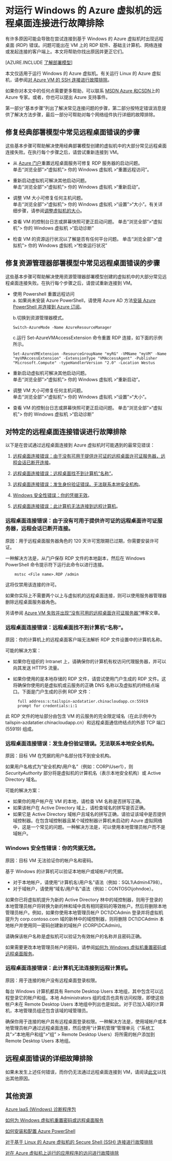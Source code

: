<properties
	pageTitle="对 Azure VM 的远程桌面连接进行故障排除 | Windows Azure"
	description="对 Windows VM 的远程桌面连接错误进行故障排除。获取快速缓解措施，根据错误消息获取帮助和进行详细的网络故障排除。"
	keywords="远程桌面错误,远程桌面连接错误,无法连接到 VM,远程桌面故障排除"
	services="virtual-machines"
	documentationCenter=""
	authors="dsk-2015"
	manager="timlt"
	editor=""
	tags="top-support-issue,azure-service-management,azure-resource-manager"/>

<tags
	ms.service="virtual-machines"
	ms.date="10/27/2015"
	wacn.date="01/14/2016"/>

# 对运行 Windows 的 Azure 虚拟机的远程桌面连接进行故障排除

有许多原因可能会导致在尝试连接到基于 Windows 的 Azure 虚拟机时出现远程桌面 (RDP) 错误。问题可能出在 VM 上的 RDP 软件、基础主计算机、网络连接或发起连接的客户端上。本文将帮助你找出原因并更正它们。

[AZURE.INCLUDE [了解部署模型](../includes/learn-about-deployment-models-both-include.md)]

本文仅适用于运行 Windows 的 Azure 虚拟机。有关运行 Linux 的 Azure 虚拟机，请参阅[对 Azure VM 的 SSH 连接进行故障排除](/documentation/articles/virtual-machines-troubleshoot-ssh-connections)。

如果你对本文中的任何点需要更多帮助，可以联系 [MSDN Azure 和CSDN](/support/forums/)上的 Azure 专家。或者，你也可以提出 Azure 支持事件。

第一部分“基本步骤”列出了解决常见连接问题的步骤，第二部分按特定错误消息提供了解决方法步骤，最后一部分可帮助对每个网络组件执行详细的故障排除。

## 修复经典部署模型中常见远程桌面错误的步骤

这些基本步骤可帮助解决使用经典部署模型创建的虚拟机中的大部分常见远程桌面连接失败。在执行每个步骤之后，请尝试重新连接到 VM。

- 从 [Azure 门户](https://manage.windowsazure.cn)重置远程桌面服务可修复 RDP 服务器的启动问题。<br>
	单击“浏览全部”>“虚拟机”> 你的 Windows 虚拟机 >“重置远程访问”。

- 重新启动虚拟机可解决其他启动问题。<br>
	单击“浏览全部”>“虚拟机”> 你的 Windows 虚拟机 >“重新启动”。

- 调整 VM 大小可修复任何主机问题。<br>
	单击“浏览全部”>“虚拟机”> 你的 Windows 虚拟机 >“设置”>“大小”。有关详细步骤，请参阅[调整虚拟机的大小](https://msdn.microsoft.com/zh-cn/library/dn168976.aspx)。

- 查看 VM 的控制台日志或屏幕快照可更正启动问题。
	单击“浏览全部”>“虚拟机”> 你的 Windows 虚拟机 >“启动诊断”

- 检查 VM 的资源运行状况以了解是否有任何平台问题。
	单击“浏览全部”>“虚拟机”> 你的 Windows 虚拟机 >“检查运行状况”

## 修复资源管理器部署模型中常见远程桌面错误的步骤

这些基本步骤可帮助解决使用资源管理器部署模型创建的虚拟机中的大部分常见远程桌面连接失败。在执行每个步骤之后，请尝试重新连接到 VM。

- 使用 Powershell 重置远程访问<br>
	a. 如果尚未安装 Azure PowerShell，请使用 Azure AD 方法[安装 Azure PowerShell 并连接到 Azure 订阅](/documentation/articles/powershell-install-configure)。

	b.切换到资源管理器模式。

	```
	Switch-AzureMode -Name AzureResourceManager
	```
	c.运行 Set-AzureVMAccessExtension 命令重置 RDP 连接，如下面的示例所示。

	```
	Set-AzureVMExtension -ResourceGroupName "myRG" -VMName "myVM" -Name "myVMAccessExtension" -ExtensionType "VMAccessAgent" -Publisher "Microsoft.Compute" -typeHandlerVersion "2.0" -Location Westus
	```

- 重新启动虚拟机可解决其他启动问题。<br>
	单击“浏览全部”>“虚拟机”> 你的 Windows 虚拟机 >“重新启动”。

- 调整 VM 大小可修复任何主机问题。<br>
	单击“浏览全部”>“虚拟机”> 你的 Windows 虚拟机 >“设置”>“大小”。

- 查看 VM 的控制台日志或屏幕快照可更正启动问题。
	单击“浏览全部”>“虚拟机”> 你的 Windows 虚拟机 >“启动诊断”


## 对特定的远程桌面连接错误进行故障排除

以下是在尝试通过远程桌面连接到 Azure 虚拟机时可能遇到的最常见错误：

1. [远程桌面连接错误：由于没有可用于提供许可证的远程桌面许可证服务器，远程会话已断开连接](#rdplicense)。

2. [远程桌面连接错误：远程桌面找不到计算机“名称”](#rdpname)。

3. [远程桌面连接错误：发生身份验证错误。无法联系本地安全机构](#rdpauth)。

4. [Windows 安全性错误：你的凭据无效](#wincred)。

5. [远程桌面连接错误：此计算机无法连接到远程计算机](#rdpconnect)。

<a id="rdplicense"></a>
### 远程桌面连接错误：由于没有可用于提供许可证的远程桌面许可证服务器，远程会话已断开连接。

原因：用于远程桌面服务器角色的 120 天许可宽限期已过期，你需要安装许可证。

一种解决方法是，从门户保存 RDP 文件的本地副本，然后在 Windows PowerShell 命令提示符下运行此命令以进行连接。

		mstsc <File name>.RDP /admin

这将仅禁用该连接的许可。

如果你实际上不需要两个以上与虚拟机的远程桌面连接，则可以使用服务器管理器删除远程桌面服务器角色。

另请参阅 [Azure VM 失败并出现“没有可用的远程桌面许可证服务器”](http://blogs.msdn.com/b/wats/archive/2014/01/21/rdp-to-azure-vm-fails-with-quot-no-remote-desktop-license-servers-available-quot.aspx)博客文章。

<a id="rdpname"></a>
### 远程桌面连接错误：远程桌面找不到计算机“名称”。

原因：你的计算机上的远程桌面客户端无法解析 RDP 文件设置中的计算机名称。

可能的解决方案：

- 如果你在组织的 Intranet 上，请确保你的计算机有权访问代理服务器，并可以向其发送 HTTPS 流量。
- 如果你使用的是本地存储的 RDP 文件，请尝试使用门户生成的 RDP 文件。这将确保你使用的是虚拟机或云服务的正确 DNS 名称以及虚拟机的终结点端口。下面是门户生成的示例 RDP 文件：

		full address:s:tailspin-azdatatier.chinacloudapp.cn:55919
		prompt for credentials:i:1

此 RDP 文件的地址部分由包含 VM 的云服务的完全限定域名（在此示例中为 tailspin-azdatatier.chinacloudapp.cn）和远程桌面通信终结点的外部 TCP 端口 (55919) 组成。

<a id="rdpauth"></a>
### 远程桌面连接错误：发生身份验证错误。无法联系本地安全机构。

原因：目标 VM 在凭据的用户名部分找不到安全机构。

如果用户名格式为“安全机构\\用户名”（例如：CORP\\User1），则 *SecurityAuthority* 部分将是虚拟机的计算机名（表示本地安全机构）或 Active Directory 域名。

可能的解决方案：

- 如果你的用户帐户在 VM 的本地，请检查 VM 名称是否拼写正确。
- 如果该帐户在 Active Directory 域上，请检查域名的拼写是否正确。
- 如果它是 Active Directory 域帐户且域名的拼写正确，请验证该域中是否提供域控制器。在包含域控制器且某个域控制器计算机未启动的 Azure 虚拟网络中，这是一个常见的问题。一种解决方法是，可以使用本地管理员帐户而不是域帐户。

<a id="wincred"></a>
### Windows 安全性错误：你的凭据无效。

原因：目标 VM 无法验证你的帐户名和密码。

基于 Windows 的计算机可以验证本地帐户或域帐户的凭据。

- 对于本地帐户，请使用“计算机名\\用户名”语法（例如：SQL1\\Admin4798）。
- 对于域帐户，请使用“域名\\用户名”语法（例如：CONTOSO\\johndoe）。

如果你已将虚拟机提升为新的 Active Directory 林中的域控制器，则用于登录的本地管理员帐户将转换为新的林和域中具有相同密码的等效帐户。然后将删除本地管理员帐户。例如，如果你使用本地管理员帐户 DC1\\DCAdmin 登录并将虚拟机提升为 corp.contoso.com 域的新林中的域控制器，则将删除 DC1\\DCAdmin 本地帐户并使用同一密码创建新的域帐户 (CORP\\DCAdmin)。

请确保该帐户名称是虚拟机可以验证为有效帐户的名称并且密码正确。

如果需要更改本地管理员帐户的密码，请参阅[如何为 Windows 虚拟机重置密码或远程桌面服务](/documentation/articles/virtual-machines-windows-reset-password)。

<a id="rdpconnect"></a>
### 远程桌面连接错误：此计算机无法连接到远程计算机。

原因：用于连接的帐户没有远程桌面登录权限。

每台 Windows 计算机都具有 Remote Desktop Users 本地组，其中包含可以远程登录它的帐户和组。本地 Administrators 组的成员也具有访问权限，即使这些帐户未在 Remote Desktop Users 本地组中列出也是如此。对于已加入域的计算机，本地管理员组还包含该域的域管理员。

确保你用于连接的帐户具有远程桌面登录权限。一种解决方法是，使用域帐户或本地管理员帐户通过远程桌面连接，然后使用“计算机管理”管理单元（“系统工具”>“本地用户和组”>“组” > Remote Desktop Users）将所需的帐户添加到 Remote Desktop Users 本地组。

## 远程桌面错误的详细故障排除

如果未发生上述任何错误，而你仍无法通过远程桌面连接到 VM，请阅读[此文](/documentation/articles/virtual-machines-rdp-detailed-troubleshoot)以找出其他原因。


## 其他资源

[Azure IaaS (Windows) 诊断程序包](https://home.diagnostics.support.microsoft.com/SelfHelp?knowledgebaseArticleFilter=2976864)

[如何为 Windows 虚拟机重置密码或远程桌面服务](/documentation/articles/virtual-machines-windows-reset-password)

[如何安装和配置 Azure PowerShell](/documentation/articles/powershell-install-configure)

[对于基于 Linux 的 Azure 虚拟机的 Secure Shell (SSH) 连接进行故障排除](/documentation/articles/virtual-machines-troubleshoot-ssh-connections)

[对在 Azure 虚拟机上运行的应用程序的访问进行故障排除](/documentation/articles/virtual-machines-troubleshoot-access-application)

<!---HONumber=Mooncake_0104_2016-->